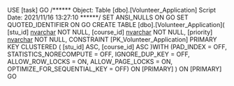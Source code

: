 USE [task]
GO
/****** Object:  Table [dbo].[Volunteer_Application]    Script Date: 2021/11/16 13:27:10 ******/
SET ANSI_NULLS ON
GO
SET QUOTED_IDENTIFIER ON
GO
CREATE TABLE [dbo].[Volunteer_Application](
	[stu_id] [nvarchar](20) NOT NULL,
	[course_id] [nvarchar](50) NOT NULL,
	[priority] [nvarchar](50) NOT NULL,
 CONSTRAINT [PK_Volunteer_Application] PRIMARY KEY CLUSTERED 
(
	[stu_id] ASC,
	[course_id] ASC
)WITH (PAD_INDEX = OFF, STATISTICS_NORECOMPUTE = OFF, IGNORE_DUP_KEY = OFF, ALLOW_ROW_LOCKS = ON, ALLOW_PAGE_LOCKS = ON, OPTIMIZE_FOR_SEQUENTIAL_KEY = OFF) ON [PRIMARY]
) ON [PRIMARY]
GO
